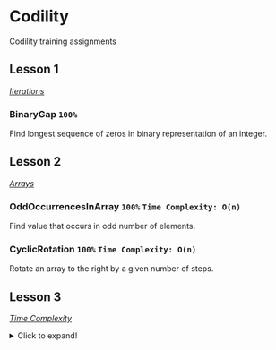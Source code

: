 # Codility
Codility training assignments

## Lesson 1
[_Iterations_](https://codility.com/media/train/Iterations.pdf)
### BinaryGap `100%`
Find longest sequence of zeros in binary representation of an integer.
## Lesson 2
[_Arrays_](https://codility.com/media/train/0-Arrays.pdf)
### OddOccurrencesInArray `100%` `Time Complexity: O(n)`
Find value that occurs in odd number of elements.
### CyclicRotation `100%` `Time Complexity: O(n)`
Rotate an array to the right by a given number of steps.
## Lesson 3
[_Time Complexity_](https://codility.com/media/train/1-TimeComplexity.pdf)
<details>
  <summary>Click to expand!</summary>
### FrogJmp `100` `Time Complexity: O(n)`
Count minimal number of jumps from position X to Y.
### PermMissingElem
Find the missing element in a given permutation.
### TapeEquilibrium
Minimize the value |(A[0] + ... + A[P-1]) - (A[P] + ... + A[N-1])|.

</details>
